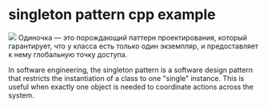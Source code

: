 # singleton pattern cpp example
![](https://refactoring.guru/images/patterns/content/singleton/singleton.png?id=108a0b9b5ea5c4426e0a)
Одиночка — это порождающий паттерн проектирования, который гарантирует, что у класса есть только один экземпляр, и предоставляет к нему глобальную точку доступа.

In software engineering, the singleton pattern is a software design pattern that restricts the instantiation of a class to one "single" instance. This is useful when exactly one object is needed to coordinate actions across the system.
